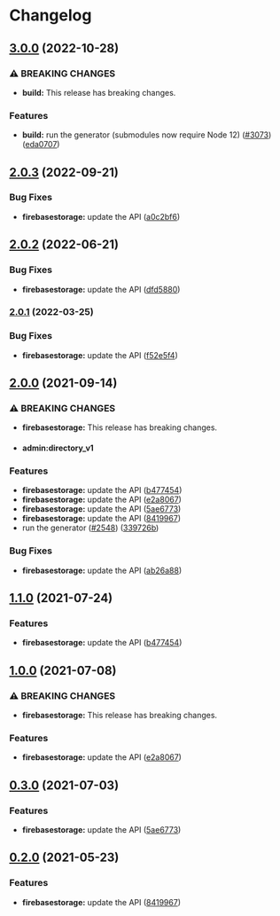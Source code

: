 # Changelog

## [3.0.0](https://github.com/googleapis/google-api-nodejs-client/compare/firebasestorage-v2.0.3...firebasestorage-v3.0.0) (2022-10-28)


### ⚠ BREAKING CHANGES

* **build:** This release has breaking changes.

### Features

* **build:** run the generator (submodules now require Node 12) ([#3073](https://github.com/googleapis/google-api-nodejs-client/issues/3073)) ([eda0707](https://github.com/googleapis/google-api-nodejs-client/commit/eda07079dadab46a80b6f9ede618f4f43030169e))

## [2.0.3](https://github.com/googleapis/google-api-nodejs-client/compare/firebasestorage-v2.0.2...firebasestorage-v2.0.3) (2022-09-21)


### Bug Fixes

* **firebasestorage:** update the API ([a0c2bf6](https://github.com/googleapis/google-api-nodejs-client/commit/a0c2bf6ce5161d52a25cbc51d028014c35322427))

## [2.0.2](https://github.com/googleapis/google-api-nodejs-client/compare/firebasestorage-v2.0.1...firebasestorage-v2.0.2) (2022-06-21)


### Bug Fixes

* **firebasestorage:** update the API ([dfd5880](https://github.com/googleapis/google-api-nodejs-client/commit/dfd58800e2de240f8e6b332e7707a9bfb015c0d5))

### [2.0.1](https://github.com/googleapis/google-api-nodejs-client/compare/firebasestorage-v2.0.0...firebasestorage-v2.0.1) (2022-03-25)


### Bug Fixes

* **firebasestorage:** update the API ([f52e5f4](https://github.com/googleapis/google-api-nodejs-client/commit/f52e5f467e9adc747c935737c1a5269ee0bf6430))

## [2.0.0](https://www.github.com/googleapis/google-api-nodejs-client/compare/firebasestorage-v1.1.0...firebasestorage-v2.0.0) (2021-09-14)


### ⚠ BREAKING CHANGES

* **firebasestorage:** This release has breaking changes.
* #### admin:directory_v1

### Features

* **firebasestorage:** update the API ([b477454](https://www.github.com/googleapis/google-api-nodejs-client/commit/b47745401c9333cab39543053bc719b441859c4f))
* **firebasestorage:** update the API ([e2a8067](https://www.github.com/googleapis/google-api-nodejs-client/commit/e2a80674acabf821b4e805f24460de80887b1e42))
* **firebasestorage:** update the API ([5ae6773](https://www.github.com/googleapis/google-api-nodejs-client/commit/5ae6773dbd55654e450bf4f830cb6e2e5006f37c))
* **firebasestorage:** update the API ([8419967](https://www.github.com/googleapis/google-api-nodejs-client/commit/841996786b69f219fcbd2463ac19d7737bad9766))
* run the generator ([#2548](https://www.github.com/googleapis/google-api-nodejs-client/issues/2548)) ([339726b](https://www.github.com/googleapis/google-api-nodejs-client/commit/339726b5310e7ea5437e15642cb899c215127f8f))


### Bug Fixes

* **firebasestorage:** update the API ([ab26a88](https://www.github.com/googleapis/google-api-nodejs-client/commit/ab26a88a0bbed3ad6b07f99e7f0c6c4b38684b57))

## [1.1.0](https://www.github.com/googleapis/google-api-nodejs-client/compare/firebasestorage-v1.0.0...firebasestorage-v1.1.0) (2021-07-24)


### Features

* **firebasestorage:** update the API ([b477454](https://www.github.com/googleapis/google-api-nodejs-client/commit/b47745401c9333cab39543053bc719b441859c4f))

## [1.0.0](https://www.github.com/googleapis/google-api-nodejs-client/compare/firebasestorage-v0.3.0...firebasestorage-v1.0.0) (2021-07-08)


### ⚠ BREAKING CHANGES

* **firebasestorage:** This release has breaking changes.

### Features

* **firebasestorage:** update the API ([e2a8067](https://www.github.com/googleapis/google-api-nodejs-client/commit/e2a80674acabf821b4e805f24460de80887b1e42))

## [0.3.0](https://www.github.com/googleapis/google-api-nodejs-client/compare/firebasestorage-v0.2.0...firebasestorage-v0.3.0) (2021-07-03)


### Features

* **firebasestorage:** update the API ([5ae6773](https://www.github.com/googleapis/google-api-nodejs-client/commit/5ae6773dbd55654e450bf4f830cb6e2e5006f37c))

## [0.2.0](https://www.github.com/googleapis/google-api-nodejs-client/compare/firebasestorage-v0.1.0...firebasestorage-v0.2.0) (2021-05-23)


### Features

* **firebasestorage:** update the API ([8419967](https://www.github.com/googleapis/google-api-nodejs-client/commit/841996786b69f219fcbd2463ac19d7737bad9766))
